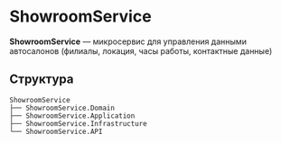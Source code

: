 # ShowroomService

**ShowroomService** — микросервис для управления данными автосалонов (филиалы, локация, часы работы, контактные данные)

## Структура

```
ShowroomService
├── ShowroomService.Domain
├── ShowroomService.Application
├── ShowroomService.Infrastructure
└── ShowroomService.API      
```
